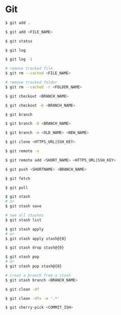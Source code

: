 # Git

```bash
$ git add .

$ git add <FILE_NAME>
```

```bash
$ git status
```

```bash
$ git log

$ git log -1
```

```bash
# remove tracked file
$ git rm --cached <FILE_NAME>

# remove tracked folder
$ git rm --cached -r <FOLDER_NAME>
```

```bash
$ git checkout <BRANCH_NAME>

$ git checkout -b <BRANCH_NAME>
```

```bash
$ git branch

$ git branch -D <BRANCH_NAME>

$ git branch -m <OLD_NAME> <NEW_NAME>
```

```bash
$ git clone <HTTPS_URL|SSH_KEY>
```

```bash
$ git remote -v

$ git remote add <SHORT_NAME> <HTTPS_URL|SSH_KEY>
```

```bash
$ git push <SHORTNAME> <BRANCH_NAME>
```

```bash
$ git fetch
```

```bash
$ git pull
```

```bash
$ git stash
# or
$ git stash save

# see all stashes
$ git stash list

$ git stash apply
# or
$ git stash apply stash@{0}

$ git stash drop stash@{0}

$ git stash pop
# or
$ git stash pop stash@{0}

# creat a branch from a stash
$ git stash branch <BRANCH_NAME>
```

```bash
$ git clean -df

$ git clean -dfx -e '.*'
```

```bash
$ git cherry-pick <COMMIT_ISH>
```
